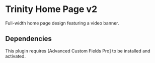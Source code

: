 # Trinity Home Page v2

Full-width home page design featuring a video banner.

## Dependencies

This plugin requires [Advanced Custom Fields Pro] to be installed and activated.

[Advanced Custom Field Pro]: https://www.advancedcustomfields.com/pro
